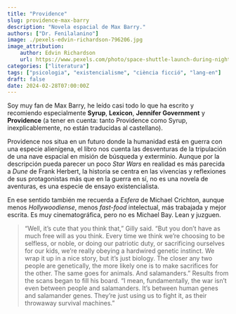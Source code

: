 ```yaml
---
title: "Providence"
slug: providence-max-barry
description: "Novela espacial de Max Barry."
authors: ["Dr. Fenilalanino"]
image: ./pexels-edvin-richardson-796206.jpg
image_attribution:
    author: Edvin Richardson
    url: https://www.pexels.com/photo/space-shuttle-launch-during-nighttime-796206/
categories: ["literatura"]
tags: ["psicologia", "existencialisme", "ciència ficció", "lang-en"]
draft: false
date: 2024-02-28T07:00:00Z
---
```


Soy muy fan de Max Barry, he leído casi todo lo que ha escrito y recomiendo especialmente **Syrup**, **Lexicon**, **Jennifer Government** y **Providence** (a tener en cuenta: tanto Providence como Syrup, inexplicablemente, no están traducidas al castellano).

Providence nos situa en un futuro donde la humanidad está en guerra con una especie alienígena, el libro nos cuenta las desventuras de la tripulación de una nave espacial en misión de búsqueda y exterminio. Aunque por la descripción pueda parecer un poco *Star Wars* en realidad es más parecida a *Dune* de Frank Herbert, la historia se centra en las vivencias y reflexiones de sus protagonistas más que en la guerra en sí, no es una novela de aventuras, es una especie de ensayo existencialista.

En ese sentido también me recuerda a *Esfera* de Michael Crichton, aunque menos *Hollywoodiense*, menos *fast-food* intelectual, más trabajada y mejor escrita. Es muy cinematográfica, pero no es Michael Bay. Lean y juzguen.


> “Well, it’s cute that you think that,” Gilly said. “But you don’t have as much free will as you think. Every time we think we’re choosing to be selfless, or noble, or doing our patriotic duty, or sacrificing ourselves for our kids, we’re really obeying a hardwired genetic instinct. We wrap it up in a nice story, but it’s just biology. The closer any two people are genetically, the more likely one is to make sacrifices for the other. The same goes for animals. And salamanders.” Results from the scans began to fill his board. “I mean, fundamentally, the war isn’t even between people and salamanders. It’s between human genes and salamander genes. They’re just using us to fight it, as their throwaway survival machines.”
